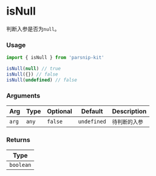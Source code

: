 # isNull
      
判断入参是否为`null`。

### Usage

```ts
import { isNull } from 'parsnip-kit'

isNull(null) // true
isNull({}) // false
isNull(undefined) // false
```

      
### Arguments
      
| Arg | Type | Optional | Default | Description |
| --- | --- | --- | --- | --- |
| `arg` | `any` | `false` | `undefined` | `待判断的入参 ` |
      
### Returns

| Type |
| ---  |
| `boolean`  |